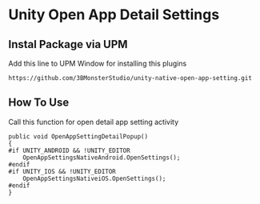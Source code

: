 # Unity Open App Detail Settings 
## Instal Package via UPM

Add this line to UPM Window for installing this plugins

    https://github.com/3BMonsterStudio/unity-native-open-app-setting.git

## How To Use
Call this function for open detail app setting activity

    public void OpenAppSettingDetailPopup()
    {
    #if UNITY_ANDROID && !UNITY_EDITOR
        OpenAppSettingsNativeAndroid.OpenSettings();
    #endif
    #if UNITY_IOS && !UNITY_EDITOR
        OpenAppSettingsNativeiOS.OpenSettings();
    #endif
    }